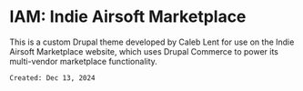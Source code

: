 # IAM: Indie Airsoft Marketplace

This is a custom Drupal theme developed by Caleb Lent for use on the Indie Airsoft Marketplace website, which uses Drupal Commerce to power its multi-vendor marketplace functionality.

`Created: Dec 13, 2024`